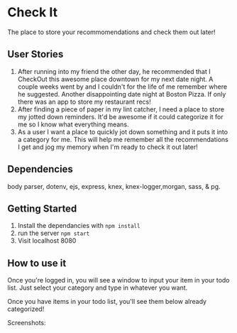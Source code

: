 # Check It
The place to store your recommomendations and check them out later!

## User Stories

1. After running into my friend the other day, he recommended that I CheckOut this awesome place downtown for my next date night. A couple weeks went by and I couldn't for the life of me remember where he suggested. Another disappointing date night at Boston Pizza. If only there was an app to store my restaurant recs!
2. After finding a piece of paper in my lint catcher, I need a place to store my jotted down reminders. It'd be awesome if it could categorize it for me so I know what everything means.
3. As a user I want a place to quickly jot down something and it puts it into a category for me. This will help me remember all the recommendations I get and jog my memory when I'm ready to check it out later!


## Dependencies

body parser, dotenv, ejs, express, knex, knex-logger,morgan, sass, & pg.

## Getting Started
1. Install the dependancies with ```npm install```
2. run the server ```npm start```
3. Visit localhost 8080


## How to use it

Once you're logged in, you will see a window to input your item in your todo list. Just select your category and type in whatever you want. 

Once  you have items in your todo list, you'll see them below already categorized! 

Screenshots:
